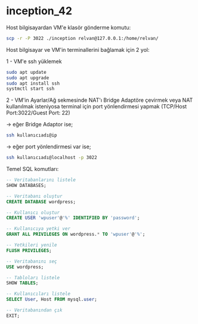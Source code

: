 # inception_42

Host bilgisayardan VM'e klasör gönderme komutu:

```bash
scp -r -P 3022 ./inception relvan@127.0.0.1:/home/relvan/
```

Host bilgisayar ve VM'in terminallerini bağlamak için 2 yol:

1 - VM'e ssh yüklemek
```bash
sudo apt update
sudo apt upgrade
sudo apt install ssh
systmctl start ssh
```

2 - VM'in Ayarlar/Ağ sekmesinde NAT'ı Bridge Adaptöre çevirmek veya NAT kullanılmak isteniyosa terminal için port yönlendirmesi yapmak (TCP/Host Port:3022/Guest Port: 22)

-> eğer Bridge Adaptor ise;

```bash
ssh kullanıcıadı@ip
```

-> eğer port yönlendirmesi var ise;

```bash
ssh kullanıcıadı@localhost -p 3022
```

Temel SQL komutları:

```sql
-- Veritabanlarını listele
SHOW DATABASES;

-- Veritabanı oluştur
CREATE DATABASE wordpress;

-- Kullanıcı oluştur
CREATE USER 'wpuser'@'%' IDENTIFIED BY 'password';

-- Kullanıcıya yetki ver
GRANT ALL PRIVILEGES ON wordpress.* TO 'wpuser'@'%';

-- Yetkileri yenile
FLUSH PRIVILEGES;

-- Veritabanını seç
USE wordpress;

-- Tabloları listele
SHOW TABLES;

-- Kullanıcıları listele
SELECT User, Host FROM mysql.user;

-- Veritabanından çık
EXIT;
```
